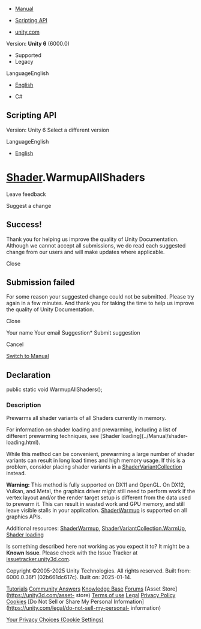 [ ]()

  * [Manual](../Manual/index.html)
  * [Scripting API](../ScriptReference/index.html)

  * [unity.com](https://unity.com/)

Version: **Unity 6** (6000.0)

  * Supported
  * Legacy

LanguageEnglish

  * [English]()

  * C#

[ ](https://docs.unity3d.com)

## Scripting API

Version: Unity 6 Select a different version

LanguageEnglish

  * [English]()

#  [Shader](Shader.html).WarmupAllShaders

Leave feedback

Suggest a change

## Success!

Thank you for helping us improve the quality of Unity Documentation. Although
we cannot accept all submissions, we do read each suggested change from our
users and will make updates where applicable.

Close

## Submission failed

For some reason your suggested change could not be submitted. Please <a>try
again</a> in a few minutes. And thank you for taking the time to help us
improve the quality of Unity Documentation.

Close

Your name Your email Suggestion* Submit suggestion

Cancel

[Switch to Manual](../Manual/class-Shader.html "Go to Shader Component in the
Manual")

## Declaration

public static void WarmupAllShaders();

### Description

Prewarms all shader variants of all Shaders currently in memory.

For information on shader loading and prewarming, including a list of
different prewarming techniques, see [Shader loading](../Manual/shader-
loading.html).  
  
While this method can be convenient, prewarming a large number of shader
variants can result in long load times and high memory usage. If this is a
problem, consider placing shader variants in a
[ShaderVariantCollection](ShaderVariantCollection.html) instead.  
  
**Warning:** This method is fully supported on DX11 and OpenGL. On DX12,
Vulkan, and Metal, the graphics driver might still need to perform work if the
vertex layout and/or the render target setup is different from the data used
to prewarm it. This can result in wasted work and GPU memory, and still leave
visible stalls in your application.
[ShaderWarmup](Experimental.Rendering.ShaderWarmup.html) is supported on all
graphics APIs.  
  
Additional resources:
[ShaderWarmup](Experimental.Rendering.ShaderWarmup.html),
[ShaderVariantCollection.WarmUp](ShaderVariantCollection.WarmUp.html), [Shader
loading](../Manual/shader-loading.html)

Is something described here not working as you expect it to? It might be a
**Known Issue**. Please check with the Issue Tracker at
[issuetracker.unity3d.com](https://issuetracker.unity3d.com).

Copyright ©2005-2025 Unity Technologies. All rights reserved. Built from:
6000.0.36f1 (02b661dc617c). Built on: 2025-01-14.

[Tutorials](https://unity3d.com/learn) [Community
Answers](https://answers.unity3d.com) [Knowledge
Base](https://support.unity3d.com/hc/en-us)
[Forums](https://forum.unity3d.com) [Asset Store](https://unity3d.com/asset-
store) [Terms of use](https://docs.unity3d.com/Manual/TermsOfUse.html)
[Legal](https://unity.com/legal) [Privacy
Policy](https://unity.com/legal/privacy-policy)
[Cookies](https://unity.com/legal/cookie-policy) [Do Not Sell or Share My
Personal Information](https://unity.com/legal/do-not-sell-my-personal-
information)

[Your Privacy Choices (Cookie Settings)](javascript:void\(0\);)

